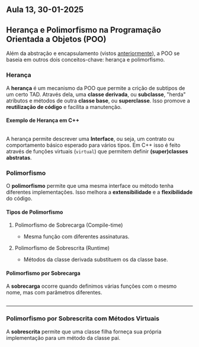 ## Aula 13,  30-01-2025 


## Herança e Polimorfismo na Programação Orientada a Objetos (POO)  

Além da abstração e encapsulamento (vistos [anteriormente](../aula10/aula10.md)), a POO se baseia em outros dois conceitos-chave: herança e polimorfismo.


### Herança  

A **herança** é um mecanismo da POO que permite a crição de subtipos de um certo TAD. Através dela, uma **classe derivada**, ou **subclasse**, "herda" atributos e métodos de outra **classe base**, ou **superclasse**. Isso promove a **reutilização de código** e facilita a manutenção.  


#### Exemplo de Herança em C++

```cpp

```

A herança permite descrever uma **Interface**, ou seja, um contrato ou comportamento básico esperado para vários tipos. Em C++ isso é feito através de funções virtuais (`virtual`) que permitem definir **(super)classes abstratas**.


### Polimorfismo  

O **polimorfismo** permite que uma mesma interface ou método tenha diferentes implementações. Isso melhora a **extensibilidade** e a **flexibilidade** do código.  

#### Tipos de Polimorfismo

1. Polimorfismo de Sobrecarga (Compile-time)
   - Mesma função com diferentes assinaturas.
   
2. Polimorfismo de Sobrescrita (Runtime)
   - Métodos da classe derivada substituem os da classe base.


#### Polimorfismo por Sobrecarga

A **sobrecarga** ocorre quando definimos várias funções com o mesmo nome, mas com parâmetros diferentes.

```cpp
```

---

### **Polimorfismo por Sobrescrita com Métodos Virtuais**

A **sobrescrita** permite que uma classe filha forneça sua própria implementação para um método da classe pai.  

```cpp
```


